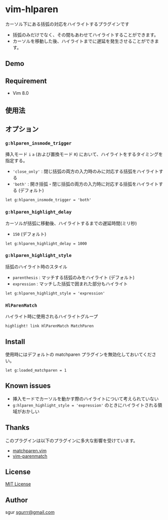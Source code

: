 vim-hlparen
===========

カーソル下にある括弧の対応をハイライトするプラグインです

* 括弧のみだけでなく、その間もあわせてハイライトすることができます。
* カーソルを移動した後、ハイライトまでに遅延を発生させることができます。

Demo
----

Requirement
-----------

- Vim 8.0

使用法
-----

オプション
----

### `g:hlparen_insmode_trigger`

挿入モード `i` `a` (および置換モード `R`) において、ハイライトをするタイミングを指定する。

- `'close_only'` : 閉じ括弧の両方の入力時のみに対応する括弧をハイライトする
- `'both'` : 開き括弧・閉じ括弧の両方の入力時に対応する括弧をハイライトする (デフォルト)

```vim
let g:hlparen_insmode_trigger = 'both'
```

### `g:hlparen_highlight_delay`

カーソルが括弧に移動後、ハイライトするまでの遅延時間(ミリ秒)

- `150` (デフォルト)

```vim
let g:hlparen_highlight_delay = 1000
```

### `g:hlparen_highlight_style`

括弧のハイライト時のスタイル

- `parenthesis` : マッチする括弧のみをハイライト (デフォルト)
- `expression` : マッチした括弧で囲まれた部分もハイライト

```vim
let g:hlparen_highlight_style = 'expression'
```

### `HlParenMatch`

ハイライト時に使用されるハイライトグループ

```vim
highlight! link HlParenMatch MatchParen
```

Install
-------

使用時にはデフォルトの matchparen プラグインを無効化しておいてください。

```vim
let g:loaded_matchparen = 1
```

Known issues
----

* 挿入モードでカーソルを動かす際のハイライトについて考えられていない
* `g:hlparen_highlight_style = 'expression'` のときにハイライトされる領域がおかしい

Thanks
----

このプラグインは以下のプラグインに多大な影響を受けています。

 - [matchparen.vim](https://github.com/vim/vim/blob/master/runtime/plugin/matchparen.vim)
 - [vim-parenmatch](https://github.com/itchyny/vim-parenmatch) 

License
-------

[MIT License](./LICENSE)

Author
------

sgur <sgurrr@gmail.com>
